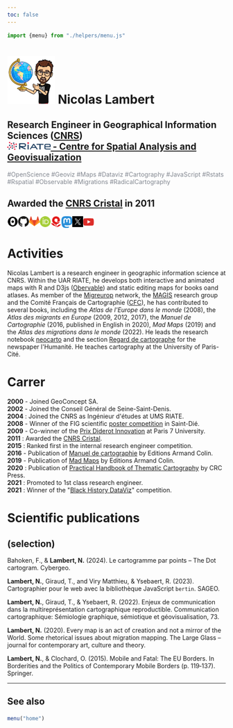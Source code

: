 ```yaml
---
toc: false
---
```


<link rel="stylesheet" href="css/style.css">

```js
import {menu} from "./helpers/menu.js"
```

<div class = "hero"><h1> <img src="images/nico.jpg" width="110px"></img> Nicolas Lambert</h1></div>
<div class = "hero"><h2>Research Engineer in Geographical Information Sciences (<a href ="https://www.cnrs.fr" target = "_BLANK">CNRS</a>)<br/>
<a href = "https://riate.cnrs.fr/" target = "_BLANK"><img src="images/riate_red_high.png" width="100px"></img> - Centre for Spatial Analysis and Geovisualization</a>
</div>

<div class="note" label style="color:#838891">#OpenScience #Geoviz #Maps #Dataviz #Cartography #JavaScript #Rstats #Rspatial #Observable #Migrations #RadicalCartography</div>


<div class = "hero"><h2>Awarded the <a href ="https://www.cnrs.fr/sites/default/files/download-file/LambertN.pdf" target = "_BLANK">CNRS Cristal</a> in 2011</h2></div>


<div class="grid grid-cols-4" style="vertical-align: middle; display: flex;">
  <a href ="https://observablehq.com/@neocartocnrs" target="_BLANK"><div class="card">
<img src ="images/qq4vXsM7-80x80.png" width="25px"></img>
  </div></a>
    <a href ="https://github.com/neocarto" target="_BLANK"><div class="card">
<img src ="images/github.png" width="25px"></img>
  </div></a>
  <a href ="https://gitlab.huma-num.fr/nlambert" target="_BLANK"><div class="card">
<img src ="images/GitLab_Logo.svg-300x277.png" width="25px"></img></div></a>
  <a href ="https://orcid.org/0000-0003-4976-6560" target="_BLANK"><div class="card">
<img src ="images/orcid-logo.png" width="25px"></img>
  </div></a>
  <a href ="https://neocarto.hypotheses.org/" target="_BLANK"><div class="card">
<img src ="images/hypothese.png" width="25px"></img>
  </div></a>
  <a href ="https://vis.social/@neocarto" target="_BLANK"><div class="card">
 <img src ="images/mastodon.png" width="25px"></img>
  </div></a>
  <a href ="https://twitter.com/neocartocnrs" target="_BLANK"><div class="card">
    <img src ="images/X.jpg" width="25px"></img>
  </div></a>
  <a href ="https://www.youtube.com/channel/UCoZLDHWvG1cp4h6IH4nIegQ" target="_BLANK"><div class="card">
   <img src ="images/youtube.png" width="25px"></img>
  </div></a>
</div>

# Activities

Nicolas Lambert is a research engineer in geographic information science at CNRS. Within the UAR RIATE, he develops both interactive and animated maps with R and D3js ([Obervable](https://observablehq.com/@neocartocnrs?tab=profile)) and static editing maps for books oand atlases. As member of the [Migreurop](https://migreurop.org/) network, the [MAGIS](https://github.com/magisAR9) research group and the Comité Français de Cartographie ([CFC](https://www.lecfc.fr/)), he has contributed to several books, including the *Atlas de l'Europe dans le monde* (2008), the *Atlas des migrants en Europe* (2009, 2012, 2017), the *Manuel de Cartographie* (2016, published in English in 2020), *Mad Maps* (2019) and the *Atlas des migrations dans le monde* (2022). He leads the research notebook [neocarto](https://neocarto.hypotheses.org/) and the section [Regard de cartographe](https://www.humanite.fr/serie/le-regard-du-cartographe) for the newspaper l'Humanité. He teaches cartography at the University of Paris-Cité.

# Carrer

<b>2000</b> - Joined GeoConcept SA.<br/><b>2002</b> - Joined the Conseil Général de Seine-Saint-Denis.<br/><b>2004</b> : Joined the CNRS as Ingénieur d'études at UMS RIATE.<br/><b>2008</b> - Winner of the FIG scientific <a href ="http://mappemonde-archive.mgm.fr/num20/fig08/fig08401.html#:~:text=Mourir%20aux%20fronti%C3%A8res%20de%20l'Europe&text=R%C3%A9alis%C3%A9%20pour%20la%2019e,%2D%20Europe%20in%20the%20World">poster competition</a>  in Saint-Dié.<br/><b>2009</b> - Co-winner of the [Prix Diderot Innovation](https://blog.espci.fr/actualites/files/2009/11/EFort-PrixDiderot2009.pdf)  at Paris 7 University.<br/><b>2011</b> : Awarded the [CNRS Cristal](http://www.cnrs.fr/sites/default/files/download-file/LambertN.pdf).<br/>**2015** : Ranked first in the internal research engineer competition.<br/><b>2016</b> - Publication of [Manuel de cartographie](https://www.armand-colin.com/manuel-de-cartographie-principes-methodes-applications-9782200612856) by Editions Armand Colin.<br><b>2019</b> - Publication of [Mad Maps](https://www.armand-colin.com/mad-maps-latlas-qui-va-changer-votre-vision-du-monde-9782200625825)  by Editions Armand Colin.<br/>**2020** : Publication of [Practical Handbook of Thematic Cartography](https://www.taylorfrancis.com/books/practical-handbook-thematic-cartography-nicolas-lambert-christine-zanin/10.1201/9780429291968) by CRC Press.<br/>**2021** : Promoted to 1st class research engineer.<br><b>2021</b> : Winner of the "[Black History DataViz](https://observablehq.com/@observablehq/announcing-the-black-history-dataviz-contest-winners)" competition.


# Scientific publications 

##  (selection)

Bahoken, F., & <b>Lambert, N.</b> (2024). Le cartogramme par points – The Dot cartogram. Cybergeo.

<b>Lambert, N.</b>, Giraud, T., and Viry Matthieu, & Ysebaert, R. (2023). Cartographier pour le web avec la bibliothèque JavaScript `bertin`. SAGEO.

<b>Lambert, N.</b>, Giraud, T., & Ysebaert, R. (2022). Enjeux de communication dans la multireprésentation cartographique reproductible. Communication cartographique: Sémiologie graphique, sémiotique et géovisualisation, 73.

<b>Lambert, N.</b> (2020). Every map is an act of creation and not a mirror of the World. Some rhetorical issues about migration mapping. The Large Glass – journal for contemporary art, culture and theory.

<b>Lambert, N.</b>, & Clochard, O. (2015). Mobile and Fatal: The EU Borders. In Borderities and the Politics of Contemporary Mobile Borders (p. 119‑137). Springer.

<hr/>

## See also
```js
menu("home")
```
